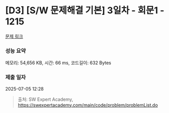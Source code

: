 # [D3] [S/W 문제해결 기본] 3일차 - 회문1 - 1215 

[문제 링크](https://swexpertacademy.com/main/code/problem/problemDetail.do?contestProbId=AV14QpAaAAwCFAYi) 

### 성능 요약

메모리: 54,656 KB, 시간: 66 ms, 코드길이: 632 Bytes

### 제출 일자

2025-07-05 12:28



> 출처: SW Expert Academy, https://swexpertacademy.com/main/code/problem/problemList.do